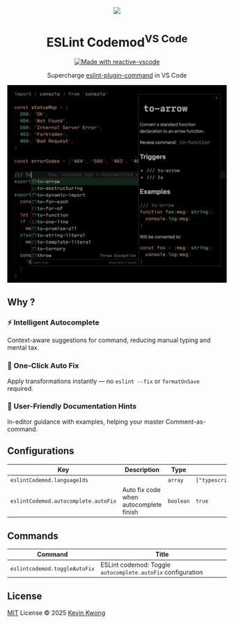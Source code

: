 <p align="center">
<img  src="https://eslint-plugin-command.antfu.me/logo.svg" height="150" />
</p>

<h1 align="center">ESLint Codemod<sup>VS Code</sup></h1>

<p align="center">
  <a href="https://kermanx.github.io/reactive-vscode/" target="__blank"><img src="https://img.shields.io/badge/made_with-reactive--vscode-%23007ACC?style=flat&labelColor=%23229863"  alt="Made with reactive-vscode" /></a>
</p>

<p align="center">Supercharge <a href="https://eslint-plugin-command.antfu.me">eslint-plugin-command</a> in VS Code</p>

<p align="center">
  <img src="https://raw.githubusercontent.com/kvoon3/vscode-eslint-codemod/refs/heads/main/res/screenshot.png" />
</p>

## Why ?

### ⚡ Intelligent Autocomplete

Context-aware suggestions for command, reducing manual typing and mental tax.

### 🔧 One-Click Auto Fix

Apply transformations instantly — no `eslint --fix` or `formatOnSave` required.

### 📖 User-Friendly Documentation Hints

In-editor guidance with examples, helping your master Comment-as-command.

## Configurations

<!-- configs -->

| Key                                  | Description                            | Type      | Default                       |
| ------------------------------------ | -------------------------------------- | --------- | ----------------------------- |
| `eslintCodemod.languageIds`          |                                        | `array`   | `["typescript","javascript"]` |
| `eslintCodemod.autocomplete.autoFix` | Auto fix code when autocomplete finish | `boolean` | `true`                        |

<!-- configs -->

## Commands

<!-- commands -->

| Command                       | Title                                                       |
| ----------------------------- | ----------------------------------------------------------- |
| `eslintcodemod.toggleAutoFix` | ESLint codemod: Toggle `autocomplete.autoFix` configuration |

<!-- commands -->

## License

[MIT](./LICENSE.md) License © 2025 [Kevin Kwong](https://github.com/kvoon3)
